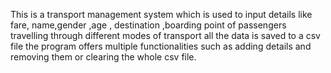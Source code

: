 This is a transport management system which is used to input details like fare, name,gender ,age , destination ,boarding point of passengers travelling through different modes of transport all the data is saved to a csv file the program offers multiple functionalities such as adding details and removing them or clearing the whole csv file.
